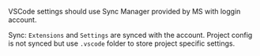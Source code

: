 VSCode settings should use Sync Manager provided by MS with loggin account.

Sync: `Extensions` and `Settings` are synced with the account. Project config is not synced but use `.vscode` folder to store project specific settings.
